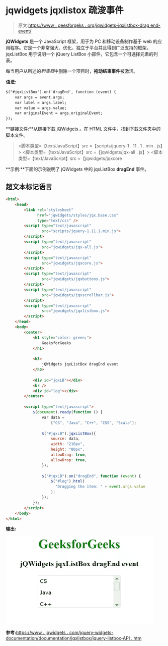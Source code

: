 # jqwidgets jqxlistox 疏浚事件

> 原文:[https://www . geesforgeks . org/jqwidgets-jqxlistbox-drag end-event/](https://www.geeksforgeeks.org/jqwidgets-jqxlistbox-dragend-event/)

**jQWidgets** 是一个 JavaScript 框架，用于为 PC 和移动设备制作基于 web 的应用程序。它是一个非常强大、优化、独立于平台并且得到广泛支持的框架。jqxListBox 用于说明一个 jQuery ListBox 小部件，它包含一个可选择元素的列表。

每当用户从所述的*列表框*中删除一个项目时，**拖动结束事件**被激活。

**语法:**

```html
$("#jqxListBox").on('dragEnd', function (event) {
    var args = event.args;
    var label = args.label;
    var value = args.value;
    var originalEvent = args.originalEvent;
});
```

**链接文件:**从链接下载 [jQWidgets](https://www.jqwidgets.com/download/) 。在 HTML 文件中，找到下载文件夹中的脚本文件。

> <link rel="”stylesheet”" href="”jqwidgets/styles/jqx.base.css”" type="”text/css”">
> <脚本类型=【text/JavaScript】src =【scripts/jquery-1 . 11 . 1 . min . js】></脚本>
> <脚本类型=【text/JavaScript】src =【jqwidgets/jqx-all . js】></脚本>
> <脚本类型=【text/JavaScript】src =【jqwidgets/jqxcore

**示例:**下面的示例说明了 jQWidgets 中的 jqxListBox **dragEnd** 事件。

## 超文本标记语言

```html
<html>
    <head>
        <link rel="stylesheet" 
              href="jqwidgets/styles/jqx.base.css" 
              type="text/css" />
        <script type="text/javascript"
                src="scripts/jquery-1.11.1.min.js">
        </script>
        <script type="text/javascript" 
                src="jqwidgets/jqx-all.js">
        </script>
        <script type="text/javascript" 
                src="jqwidgets/jqxcore.js">
        </script>
        <script type="text/javascript" 
                src="jqwidgets/jqxbuttons.js">
        </script>
        <script type="text/javascript" 
                src="jqwidgets/jqxscrollbar.js">
        </script>
        <script type="text/javascript" 
                src="jqwidgets/jqxlistbox.js">
        </script>
    </head>
    <body>
        <center>
            <h1 style="color: green;">
                GeeksforGeeks
            </h1>

            <h3>
                jQWidgets jqxListBox dragEnd event
            </h3>

            <div id="jqxLB"></div>
            <br />
            <div id="log"></div>
        </center>

        <script type="text/javascript">
            $(document).ready(function () {
                var data = 
                    ["CS", "Java", "C++", "CSS", "Scala"];

                $("#jqxLB").jqxListBox({
                    source: data,
                    width: "210px",
                    height: "80px",
                    allowDrag: true,
                    allowDrop: true,
                });

                $("#jqxLB").on("dragEnd", function (event) {
                    $("#log").html(
                      "Dragging the item: " + event.args.value
                    );
                });
            });
        </script>
    </body>
</html>
```

**输出:**

![](img/0b5e05cc3ccebfd5cc92f112d52aa116.png)

**参考:**[https://www . jqwidgets . com/jquery-widgets-documentation/documentation/jqxlistbox/jquery-listbox-API . htm](https://www.jqwidgets.com/jquery-widgets-documentation/documentation/jqxlistbox/jquery-listbox-api.htm)